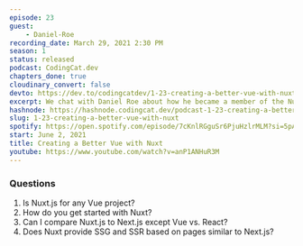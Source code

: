 ```yaml
---
episode: 23
guest: 
    - Daniel-Roe
recording_date: March 29, 2021 2:30 PM
season: 1
status: released
podcast: CodingCat.dev
chapters_done: true
cloudinary_convert: false
devto: https://dev.to/codingcatdev/1-23-creating-a-better-vue-with-nuxt-4817
excerpt: We chat with Daniel Roe about how he became a member of the Nuxt team and how Nuxt fits into the Vue.js ecosystem.
hashnode: https://hashnode.codingcat.dev/podcast-1-23-creating-a-better-vue-with-nuxt
slug: 1-23-creating-a-better-vue-with-nuxt
spotify: https://open.spotify.com/episode/7cKnlRGguSr6PjuHzlrMLM?si=5pA4DgwRRDCdZGCkqrPu6Q
start: June 2, 2021
title: Creating a Better Vue with Nuxt
youtube: https://www.youtube.com/watch?v=anP1ANHuR3M
---
```

### Questions

1. Is Nuxt.js for any Vue project?
2. How do you get started with Nuxt?
3. Can I compare Nuxt.js to Next.js except Vue vs. React?
4. Does Nuxt provide SSG and SSR based on pages similar to Next.js?